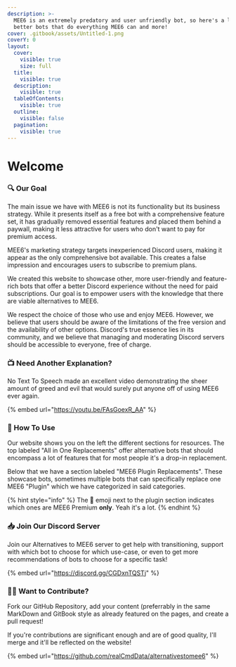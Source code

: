 ```yaml
---
description: >-
  MEE6 is an extremely predatory and user unfriendly bot, so here's a list of
  better bots that do everything MEE6 can and more!
cover: .gitbook/assets/Untitled-1.png
coverY: 0
layout:
  cover:
    visible: true
    size: full
  title:
    visible: true
  description:
    visible: true
  tableOfContents:
    visible: true
  outline:
    visible: false
  pagination:
    visible: true
---
```


# Welcome

### 🔍 Our Goal

The main issue we have with MEE6 is not its functionality but its business strategy. While it presents itself as a free bot with a comprehensive feature set, it has gradually removed essential features and placed them behind a paywall, making it less attractive for users who don't want to pay for premium access.

MEE6's marketing strategy targets inexperienced Discord users, making it appear as the only comprehensive bot available. This creates a false impression and encourages users to subscribe to premium plans.

We created this website to showcase other, more user-friendly and feature-rich bots that offer a better Discord experience without the need for paid subscriptions. Our goal is to empower users with the knowledge that there are viable alternatives to MEE6.

We respect the choice of those who use and enjoy MEE6. However, we believe that users should be aware of the limitations of the free version and the availability of other options. Discord's true essence lies in its community, and we believe that managing and moderating Discord servers should be accessible to everyone, free of charge.

### 📺 Need Another Explanation?

No Text To Speech made an excellent video demonstrating the sheer amount of greed and evil that would surely put anyone off of using MEE6 ever again.

{% embed url="https://youtu.be/FAsGoexR_AA" %}

### 🧭 How To Use

Our website shows you on the left the different sections for resources. The top labeled "All in One Replacements" offer alternative bots that should encompass a lot of features that for most people it's a drop-in replacement.

Below that we have a section labeled "MEE6 Plugin Replacements". These showcase bots, sometimes multiple bots that can specifically replace one MEE6 "Plugin" which we have categorized in said categories.

{% hint style="info" %}
The 👑 emoji next to the plugin section indicates which ones are MEE6 Premium **only**. Yeah it's a lot.
{% endhint %}

### 📥 Join Our Discord Server

Join our Alternatives to MEE6 server to get help with transitioning, support with which bot to choose for which use-case, or even to get more recommendations of bots to choose for a specific task!

{% embed url="https://discord.gg/CGDxnTQSTj" %}

### 🧑‍💻 Want to Contribute?

Fork our GitHub Repository, add your content (preferrably in the same MarkDown and GitBook style as already featured on the pages, and create a pull request!

If you're contributions are significant enough and are of good quality, I'll merge and it'll be reflected on the website!

{% embed url="https://github.com/realCmdData/alternativestomee6" %}
